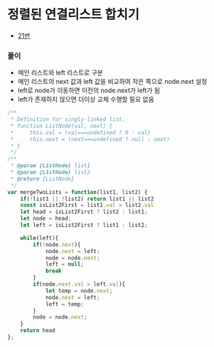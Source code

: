 # 정렬된 연결리스트 합치기
 - [21번](https://leetcode.com/problems/merge-two-sorted-lists/)


### 풀이
  - 메인 리스트와 left 리스트로 구분
  - 메인 리스트의 next 값과 left 값을 비교하여 작은 쪽으로 node.next 설정
  - left로 node가 이동하면 이전의 node.next가 left가 됨
  - left가 존재하지 않으면 더이상 교체 수행할 필요 없음

  ```javascript
  /**
   * Definition for singly-linked list.
   * function ListNode(val, next) {
   *     this.val = (val===undefined ? 0 : val)
   *     this.next = (next===undefined ? null : next)
   * }
   */
  /**
   * @param {ListNode} list1
   * @param {ListNode} list2
   * @return {ListNode}
   */
  var mergeTwoLists = function(list1, list2) {
      if(!list1 || !list2) return list1 || list2
      const isList2First = list1.val > list2.val
      let head = isList2First ? list2 : list1;
      let node = head;
      let left = isList2First ? list1 : list2;

      while(left){
          if(!node.next){
              node.next = left;
              node = node.next;
              left = null;
              break
          }
          if(node.next.val > left.val){
              let temp = node.next;
              node.next = left;
              left = temp;
          }
          node = node.next;
      }
      return head
  };
  ```